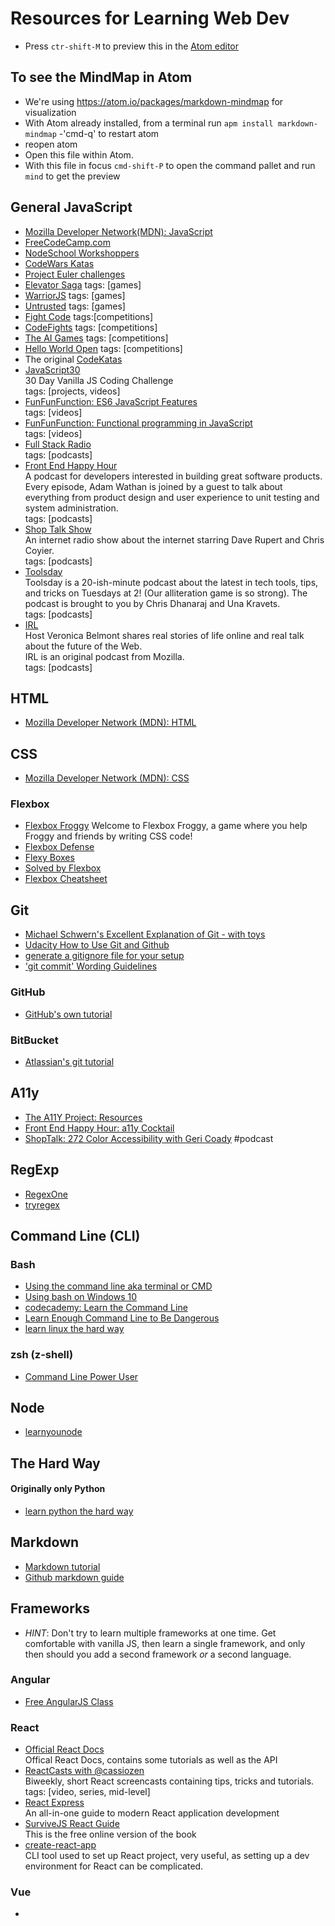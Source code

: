 # Resources for Learning Web Dev

 - Press `ctr-shift-M` to preview this in the [Atom editor](https://atom.io/)

## To see the MindMap in Atom
 - We're using https://atom.io/packages/markdown-mindmap for visualization
  - With Atom already installed, from a terminal run `apm install markdown-mindmap`
  -'cmd-q' to restart atom
  - reopen atom
  - Open this file within Atom.
  - With this file in focus `cmd-shift-P` to open the command pallet and run `mind` to get the preview

## General JavaScript
  - [Mozilla Developer Network(MDN): JavaScript](https://developer.mozilla.org/en-US/docs/Web/JavaScript)
  - [FreeCodeCamp.com](http://www.freecodecamp.com/)
  - [NodeSchool Workshoppers](http://nodeschool.io/#workshopper-list)
  - [CodeWars Katas](http://www.codewars.com/kata/search/javascript?q=&beta=false&order_by=rank_id+asc)
  - [Project Euler challenges](https://projecteuler.net/)
  - [Elevator Saga](http://play.elevatorsaga.com/) tags: [games]
  - [WarriorJS](https://github.com/olistic/warriorjs) tags: [games]
  - [Untrusted](http://alexnisnevich.github.io/untrusted/) tags: [games]
  - [Fight Code](http://fightcodegame.com/) tags:[competitions]
  - [CodeFights](https://codefights.com/home) tags: [competitions]
  - [The AI Games](http://theaigames.com/) tags: [competitions]
  - [Hello World Open](http://helloworldopen.com/) tags: [competitions]
  - The original [CodeKatas](http://codekata.com/)
  - [JavaScript30](https://javascript30.com/)  
    30 Day Vanilla JS Coding Challenge  
    tags: [projects, videos]  
  - [FunFunFunction: ES6 JavaScript Features](https://www.youtube.com/playlist?list=PL0zVEGEvSaeHJppaRLrqjeTPnCH6vw-sm)  
    tags: [videos]  
  - [FunFunFunction: Functional programming in JavaScript](https://www.youtube.com/playlist?list=PL0zVEGEvSaeEd9hlmCXrk5yUyqUag-n84)  
    tags: [videos]  
  - [Full Stack Radio](http://www.fullstackradio.com/)  
    tags: [podcasts]  
  - [Front End Happy Hour](http://frontendhappyhour.com/)  
    A podcast for developers interested in building great software products. Every episode, Adam Wathan is joined by a guest to talk about everything from product design and user experience to unit testing and system administration.  
    tags: [podcasts]  
  - [Shop Talk Show](http://shoptalkshow.com/)  
    An internet radio show about the internet starring Dave Rupert and Chris Coyier.  
    tags: [podcasts]  
  - [Toolsday](http://www.toolsday.io/)  
    Toolsday is a 20-ish-minute podcast about the latest in tech tools, tips, and tricks on Tuesdays at 2! (Our alliteration game is so strong). The podcast is brought to you by Chris Dhanaraj and Una Kravets.  
    tags: [podcasts]  
  - [IRL](https://irlpodcast.org)  
    Host Veronica Belmont shares real stories of life online and real talk about the future of the Web.  
    IRL is an original podcast from Mozilla.  
    tags: [podcasts]  

## HTML
 - [Mozilla Developer Network (MDN): HTML](https://developer.mozilla.org/en-US/docs/Web/HTML)

## CSS
 - [Mozilla Developer Network (MDN): CSS](https://developer.mozilla.org/en-US/docs/Web/CSS)

### Flexbox
 - [Flexbox Froggy](http://flexboxfroggy.com/)
   Welcome to Flexbox Froggy, a game where you help Froggy and friends by writing CSS code!
 - [Flexbox Defense](http://www.flexboxdefense.com/)
 - [Flexy Boxes](http://the-echoplex.net/flexyboxes/)
 - [Solved by Flexbox](https://philipwalton.github.io/solved-by-flexbox/)
 - [Flexbox Cheatsheet](http://jonibologna.com/flexbox-cheatsheet/)

## Git
  - [Michael Schwern's Excellent Explanation of Git - with toys](https://www.youtube.com/watch?v=1ffBJ4sVUb4/)
  - [Udacity How to Use Git and Github](https://www.udacity.com/course/how-to-use-git-and-github--ud775)  
  - [generate a gitignore file for your setup](http://gitignore.io)  
  - ['git commit' Wording Guidelines](https://chris.beams.io/posts/git-commit/)  

### GitHub
  - [GitHub's own tutorial](https://try.github.io/levels/1/challenges/1)  

### BitBucket
  - [Atlassian's git tutorial](https://www.atlassian.com/git/tutorials/learn-git-with-bitbucket-cloud)  

## A11y
 - [The A11Y Project: Resources](http://a11yproject.com/resources.html)
 - [Front End Happy Hour: a11y Cocktail](http://frontendhappyhour.com/episodes/a11y-cocktail/)
 - [ShopTalk: 272 Color Accessibility with Geri Coady](http://shoptalkshow.com/episodes/272-color-accessibility-geri-coady/) #podcast

## RegExp
 - [RegexOne](https://www.regexone.com/)  
 - [tryregex](http://tryregex.com/)

## Command Line (CLI)  

### Bash  
 - [Using the command line aka terminal or CMD](https://www.codecademy.com/learn/learn-the-command-line)  
 - [Using bash on Windows 10](https://msdn.microsoft.com/en-us/commandline/wsl/about)  
 - [codecademy: Learn the Command Line](https://www.codecademy.com/learn/learn-the-command-line)  
 - [Learn Enough Command Line to Be Dangerous](https://www.learnenough.com/command-line-tutorial)  
 - [learn linux the hard way](https://learncodethehardway.org/unix/)  

### zsh (z-shell)
 - [Command Line Power User](http://wesbos.com/command-line-video-tutorials/)

## Node
 - [learnyounode](https://github.com/workshopper/learnyounode)

## The Hard Way
#### Originally only Python
 - [learn python the hard way](https://learncodethehardway.org/python/)  

## Markdown
 - [Markdown tutorial](http://www.markdowntutorial.com/)  
 - [Github markdown guide](https://guides.github.com/features/mastering-markdown/)  

## Frameworks
 - _HINT_: Don't try to learn multiple frameworks at one time.  Get comfortable with vanilla JS, then learn a single framework, and only then should you add a second framework _or_ a second language.

### Angular
 - [Free AngularJS Class](https://www.codeschool.com/courses/shaping-up-with-angularjs)  

### React
 - [Official React Docs](https://facebook.github.io/react/docs/hello-world.html)  
   Offical React Docs, contains some tutorials as well as the API  
 - [ReactCasts with @cassiozen](https://www.youtube.com/channel/UCZkjWyyLvzWeoVWEpRemrDQ)  
   Biweekly, short React screencasts containing tips, tricks and tutorials.  
   tags: [video, series, mid-level]  
 - [React Express](http://www.react.express/)  
   An all-in-one guide to modern React application development
 - [SurviveJS React Guide](https://survivejs.com/react/introduction/)  
   This is the free online version of the book  
 - [create-react-app](https://github.com/facebookincubator/create-react-app)  
   CLI tool used to set up React project, very useful, as setting up a dev environment for React can be complicated.  

### Vue
 -
